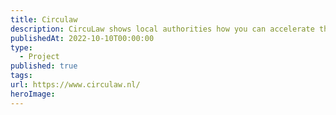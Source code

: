 ```yaml
---
title: Circulaw
description: CircuLaw shows local authorities how you can accelerate the circular transition with existing legal instruments.
publishedAt: 2022-10-10T00:00:00
type:
  - Project
published: true
tags: 
url: https://www.circulaw.nl/
heroImage:
---
```

